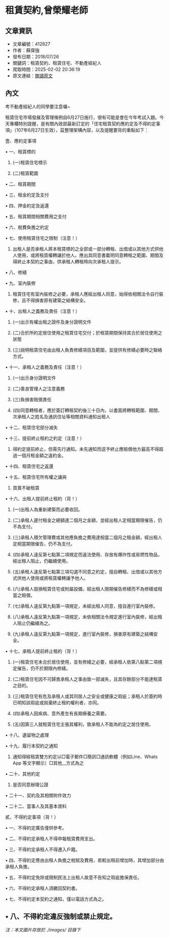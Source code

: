 # 租賃契約,曾榮耀老師

## 文章資訊
- 文章編號：412827
- 作者：蘇偉強
- 發布日期：2018/07/26
- 關鍵詞：租賃契約、租賃住宅、不動產經紀人
- 爬取時間：2025-02-02 20:36:19
- 原文連結：[閱讀原文](https://real-estate.get.com.tw/Columns/detail.aspx?no=412827)

## 內文
考不動產經紀人的同學要注意囉~

租賃住宅市場發展及管理條例自6月27日施行，很有可能是會在今年考試入題。今天專欄特別提醒，是有關內政部最新訂定的「住宅租賃契約應約定及不得約定事項」（107年6月27日生效），茲整理架構內容，以及提醒要背的重點如下：

壹、應約定事項

• 一、租賃標的

1. (一)租賃住宅標示

2. (二)租賃範圍

• 二、租賃期間

• 三、租金約定及支付

• 四、押金約定及返還

• 五、租賃期間相關費用之支付

• 六、稅費負擔之約定

• 七、使用租賃住宅之限制（注意！）

1. 出租人是否承租人將本租賃標的之全部或一部分轉租、出借或以其他方式供他人使用，或將租賃權轉讓於他人。應出具同意書載明同意轉租之範圍、期間及得終止本契約之事由，供承租人轉租時向次承租人提示。

• 八、修繕

• 九、室內裝修

1. 租賃住宅有室內裝修之必要，承租人應經出租人同意，始得依相關法令自行裝修，且不得損害原有建築之結構安全。

• 十、出租人之義務及責任（注意！）

1. (一)出示有權出租之證件及身分證明文件

2. (二)合於所約定居住使用之租賃住宅交付；於租賃期間保持其合於居住使用之狀態

3. (三)說明租賃住宅由出租人負責修繕項目及範圍，並提供有修繕必要時之聯絡方式。

• 十一、承租人之義務及責任（注意！）

1. (一)出示身分證明文件

2. (二)善良管理人之注意義務

3. (三)負損害賠償責任

4. (四)同意轉租者，應於簽訂轉租契約後三十日內，以書面將轉租範圍、期間、次承租人之姓名及通訊住址等相關資料通知出租人

• 十二、租賃住宅部分滅失

• 十三、提前終止租約之約定（注意！）

1. 得約定提前終止，但需先行通知。未先通知而逕予終止應賠償他方最高不得超過一個月租金額之違約金。

• 十四、租賃住宅之返還

• 十五、租賃住宅所有權之讓與

1. 買賣不破租賃

• 十六、出租人提前終止租約（背！）

1. (一)出租人為重新建築而必要收回。

2. (二)承租人遲付租金之總額達二個月之金額，並經出租人定相當期限催告，仍不為支付。

3. (三)承租人積欠管理費或其他應負擔之費用達相當二個月之租金額，經出租人定相當期限催告，仍不為支付。

4. (四)承租人違反第七點第二項規定而違法使用、存放有爆炸性或易燃性物品，經出租人阻止，仍繼續使用。

5. (五)承租人違反第七點第三項勾選不同意之約定，擅自轉租、出借或以其他方式供他人使用或將租賃權轉讓予他人。

6. (六)承租人毀損租賃住宅或附屬設備，經出租人限期催告修繕而不為修繕或相當之賠償。

7. (七)承租人違反第九點第一項規定，未經出租人同意，擅自進行室內裝修。

8. (八)承租人違反第九點第一項規定，未依相關法令規定進行室內裝修，經出租人阻止仍繼續為之。

9. (九)承租人違反第九點第一項規定，進行室內裝修，損害原有建築之結構安全。

• 十七、承租人提前終止租約（背！）

1. (一)租賃住宅未合於居住使用，並有修繕之必要，經承租人依第八點第二項規定催告，仍不於期限內修繕。

2. (二)租賃住宅因不可歸責承租人之事由致一部滅失，且其存餘部分不能達租賃之目的。

3. (三)租賃住宅有危及承租人或其同居人之安全或健康之瑕疵；承租人於簽約時已明知該瑕疵或拋棄終止租約權利者，亦同。

4. (四)承租人因疾病、意外產生有長期療養之需要。

5. (五)因第三人就租賃住宅主張其權利，致承租人不能為約定之居住使用。

• 十八、遺留物之處理

• 十九、履行本契約之通知

1. 通知得經租賃雙方約定以□電子郵件□簡訊□通訊軟體（例如Line、Whats App 等文字顯示）□其他__方式為之

• 二十、其他約定

1. 是否同意辦理公證

• 二十一、契約及其相關附件效力

• 二十二、當事人及其基本資料

貳、不得約定事項（背！）

• 一、不得約定廣告僅供參考。

• 二、不得約定承租人不得申報租賃費用支出。

• 三、不得約定承租人不得遷入戶籍。

• 四、不得約定應由出租人負擔之稅賦及費用，若較出租前增加時，其增加部分由承租人負擔。

• 五、不得約定免除或限制民法上出租人故意不告知之瑕疵擔保責任。

• 六、不得約定承租人須繳回契約書。

• 七、不得約定本契約之通知，僅以電話方式為之。

• 八、不得約定違反強制或禁止規定。
---
*注：本文圖片存放於 ./images/ 目錄下*
